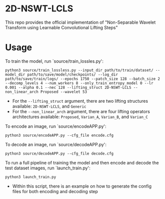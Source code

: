 # 2D-NSWT-LCLS
This repo provides the official implementation of "Non-Separable Wavelet Transform using Learnable Convolutional Lifting Steps"

# Usage

To train the model, run `source/train_lossles.py':

```
python3 source/train_lossless.py --input_dir path/to/train/dataset/ --model_dir path/to/save/model/checkpoints/ --log_dir path/to/save/train/logs/ --epochs 1750 --patch_size 128 --batch_size 2 --decomp_levels 4 --num_workers 8 --only_train_entropy_model 0 --lr 0.001 --alpha 0.1 --nec 128 --lifting_struct 2D-NSWT-LCLS --non_linear_arch Proposed --wavelet 53
```
- For the `--lifting_struct` argument, there are two lifting structures available: `2D-NSWT-LCLS`, and `Generic`
- For the `--non_linear_arch` argument, there are four lifting operators architectures available: `Proposed`, `Varian_A`, `Varian_B`, and `Varian_C`

To encode an image, run `source/encodeAPP.py':

```
python3 source/encodeAPP.py --cfg_file encode.cfg
```

To decode an image, run `source/decodeAPP.py':

```
python3 source/decodeAPP.py --cfg_file decode.cfg
```

To run a full pipeline of training the model and then encode and decode the test dataset images, run `launch_train.py':

```
python3 launch_train.py
```
- Within this script, there is an example on how to generate the config files for both encoding and decoding step

